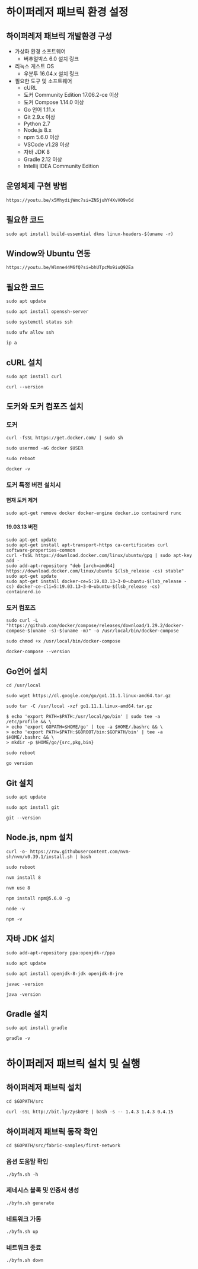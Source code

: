 # 하이퍼레저 패브릭 환경 설정
## 하이퍼레저 패브릭 개발환경 구성
- 가상화 환경 소프트웨어
  - 버추얼박스 6.0 <a herf="https://www.virtualbox.org/">설치 링크</a>
- 리눅스 게스트 OS
  - 우분투 16.04.x <a herf="https://releases.ubuntu.com/16.04/">설치 링크</a>
- 필요한 도구 및 소프트웨어
  - cURL
  - 도커 Community Edition 17.06.2-ce 이상
  - 도커 Compose 1.14.0 이상
  - Go 언어 1.11.x
  - Git 2.9.x 이상
  - Python 2.7
  - Node.js 8.x
  - npm 5.6.0 이상
  - VSCode v1.28 이상
  - 자바 JDK 8 
  - Gradle 2.12 이상
  - Intellij IDEA Community Edition

## 운영체제 구현 방법
```
https://youtu.be/x5MhydijWmc?si=ZNSjuhY4XvVO9v6d
```
## 필요한 코드
```
sudo apt install build-essential dkms linux-headers-$(uname -r)
```
## Window와 Ubuntu 연동
```
https://youtu.be/Wlmne44M6fQ?si=bhUTpcMo9iuQ92Ea
```
## 필요한 코드
```
sudo apt update
```
```
sudo apt install openssh-server
```
```
sudo systemctl status ssh
```
```
sudo ufw allow ssh
```
```
ip a
```

## cURL 설치
```
sudo apt install curl
```
```
curl --version
```
## 도커와 도커 컴포즈 설치
### 도커
```
curl -fsSL https://get.docker.com/ | sudo sh
```
```
sudo usermod -aG docker $USER
```
```
sudo reboot
```
```
docker -v
```
### 도커 특정 버전 설치시
#### 현재 도커 제거
```
sudo apt-get remove docker docker-engine docker.io containerd runc
```
#### 19.03.13 버전
```
sudo apt-get update
sudo apt-get install apt-transport-https ca-certificates curl software-properties-common
curl -fsSL https://download.docker.com/linux/ubuntu/gpg | sudo apt-key add -
sudo add-apt-repository "deb [arch=amd64] https://download.docker.com/linux/ubuntu $(lsb_release -cs) stable"
sudo apt-get update
sudo apt-get install docker-ce=5:19.03.13~3-0~ubuntu-$(lsb_release -cs) docker-ce-cli=5:19.03.13~3-0~ubuntu-$(lsb_release -cs) containerd.io
```
### 도커 컴포즈
```
sudo curl -L "https://github.com/docker/compose/releases/download/1.29.2/docker-compose-$(uname -s)-$(uname -m)" -o /usr/local/bin/docker-compose
```
```
sudo chmod +x /usr/local/bin/docker-compose
```
```
docker-compose --version
```
## Go언어 설치
```
cd /usr/local
```
```
sudo wget https://dl.google.com/go/go1.11.1.linux-amd64.tar.gz
```
```
sudo tar -C /usr/local -xzf go1.11.1.linux-amd64.tar.gz
```
```
$ echo 'export PATH=$PATH:/usr/local/go/bin' | sudo tee -a /etc/profile && \
> echo 'export GOPATH=$HOME/go' | tee -a $HOME/.bashrc && \
> echo 'export PATH=$PATH:$GOROOT/bin:$GOPATH/bin' | tee -a $HOME/.bashrc && \
> mkdir -p $HOME/go/{src,pkg,bin}
```
```
sudo reboot
```
```
go version
```
## Git 설치
```
sudo apt update
```
```
sudo apt install git
```
```
git --version
```
## Node.js, npm 설치
```
curl -o- https://raw.githubusercontent.com/nvm-sh/nvm/v0.39.1/install.sh | bash
```
```
sudo reboot
```
```
nvm install 8
```
```
nvm use 8
```
```
npm install npm@5.6.0 -g
```
```
node -v
```
```
npm -v
```
## 자바 JDK 설치
```
sudo add-apt-repository ppa:openjdk-r/ppa
```
```
sudo apt update
```
```
sudo apt install openjdk-8-jdk openjdk-8-jre
```
```
javac -version
```
```
java -version
```
## Gradle 설치
```
sudo apt install gradle
```
```
gradle -v
```

# 하이퍼레저 패브릭 설치 및 실행
## 하이퍼레저 패브릭 설치
```
cd $GOPATH/src
```
```
curl -sSL http://bit.ly/2ysbOFE | bash -s -- 1.4.3 1.4.3 0.4.15
```
## 하이퍼레저 패브릭 동작 확인
```
cd $GOPATH/src/fabric-samples/first-network
```
### 옵션 도움말 확인
```
./byfn.sh -h
```
### 제네시스 블록 및 인증서 생성
```
./byfn.sh generate
```
### 네트워크 가동
```
./byfn.sh up
```
### 네트워크 종료
```
./byfn.sh down
```